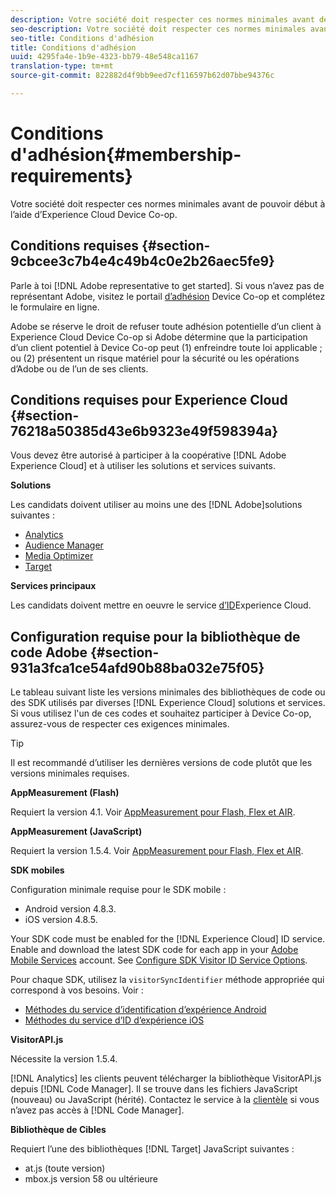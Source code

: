 ```yaml
---
description: Votre société doit respecter ces normes minimales avant de pouvoir début à l’aide d’Experience Cloud Device Co-op.
seo-description: Votre société doit respecter ces normes minimales avant de pouvoir début à l’aide d’Experience Cloud Device Co-op.
seo-title: Conditions d'adhésion
title: Conditions d'adhésion
uuid: 4295fa4e-1b9e-4323-bb79-48e548ca1167
translation-type: tm+mt
source-git-commit: 822882d4f9bb9eed7cf116597b62d07bbe94376c

---
```



# Conditions d&#39;adhésion{#membership-requirements}

Votre société doit respecter ces normes minimales avant de pouvoir début à l’aide d’Experience Cloud Device Co-op.

## Conditions requises {#section-9cbcee3c7b4e4c49b4c0e2b26aec5fe9}

Parle à toi [!DNL Adobe representative to get started]. Si vous n’avez pas de représentant Adobe, visitez le portail [d’adhésion](http://landing.adobe.com/en/na/events/summit/275658-summit-co-op.html) Device Co-op et complétez le formulaire en ligne.

Adobe se réserve le droit de refuser toute adhésion potentielle d’un client à Experience Cloud Device Co-op si Adobe détermine que la participation d’un client potentiel à Device Co-op peut (1) enfreindre toute loi applicable ; ou (2) présentent un risque matériel pour la sécurité ou les opérations d’Adobe ou de l’un de ses clients.

## Conditions requises pour Experience Cloud {#section-76218a50385d43e6b9323e49f598394a}

Vous devez être autorisé à participer à la coopérative [!DNL Adobe Experience Cloud] et à utiliser les solutions et services suivants.

**Solutions**

Les candidats doivent utiliser au moins une des [!DNL Adobe]solutions suivantes :

* [Analytics](http://www.adobe.com/fr/marketing-cloud/web-analytics.html)
* [Audience Manager](http://www.adobe.com/fr/marketing-cloud/data-management-platform.html)
* [Media Optimizer](http://www.adobe.com/marketing-cloud/online-advertising-management.html)
* [Target](http://www.adobe.com/fr/marketing-cloud/testing-targeting.html)

**Services principaux**

Les candidats doivent mettre en oeuvre le service [d’ID](https://docs.adobe.com/content/help/fr-FR/id-service/using/home.html)Experience Cloud.

## Configuration requise pour la bibliothèque de code Adobe {#section-931a3fca1ce54afd90b88ba032e75f05}

Le tableau suivant liste les versions minimales des bibliothèques de code ou des SDK utilisés par diverses [!DNL Experience Cloud] solutions et services. Si vous utilisez l&#39;un de ces codes et souhaitez participer à Device Co-op, assurez-vous de respecter ces exigences minimales.

>[!TIP]
>
>Il est recommandé d’utiliser les dernières versions de code plutôt que les versions minimales requises.

**AppMeasurement (Flash)**

Requiert la version 4.1. Voir [AppMeasurement pour Flash, Flex et AIR](https://github.com/AdobeDocs/analytics-1.4-apis/blob/master/docs/data-insertion-api/index.md).

**AppMeasurement (JavaScript)**

Requiert la version 1.5.4. Voir [AppMeasurement pour Flash, Flex et AIR](https://docs.adobe.com/content/help/en/analytics/implementation/js/migrate-from-hcode.html).

**SDK mobiles**

Configuration minimale requise pour le SDK mobile :

* Android version 4.8.3.
* iOS version 4.8.5.

Your SDK code must be enabled for the [!DNL Experience Cloud] ID service. Enable and download the latest SDK code for each app in your [Adobe Mobile Services](https://mobilemarketing.adobe.com/) account. See [Configure SDK Visitor ID Service Options](https://docs.adobe.com/content/help/en/mobile-services/using/manage-app-settings-ug/configuring-app/t-config-visitor.html).

Pour chaque SDK, utilisez la `visitorSyncIdentifier` méthode appropriée qui correspond à vos besoins. Voir :

* [Méthodes du service d’identification d’expérience Android](https://docs.adobe.com/content/help/en/mobile-services/android/experience-cloud-android/mcvid.html)
* [Méthodes du service d’ID d’expérience iOS](https://docs.adobe.com/content/help/en/mobile-services/ios/exp-cloud-ios/mcvid.html)

**VisitorAPI.js**

Nécessite la version 1.5.4.

[!DNL Analytics] les clients peuvent télécharger la bibliothèque VisitorAPI.js depuis [!DNL Code Manager]. Il se trouve dans les fichiers JavaScript (nouveau) ou JavaScript (hérité). Contactez le service à la [clientèle](https://helpx.adobe.com/fr/marketing-cloud/contact-support.html) si vous n’avez pas accès à [!DNL Code Manager].

**Bibliothèque de Cibles**

Requiert l’une des bibliothèques [!DNL Target] JavaScript suivantes :

* at.js (toute version)
* mbox.js version 58 ou ultérieure

